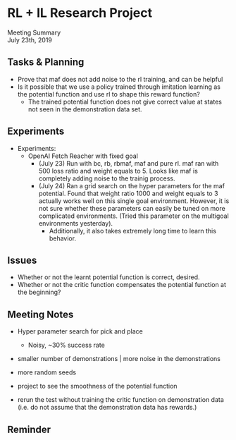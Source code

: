 # RL + IL Research Project
Meeting Summary\
July 23th, 2019


## Tasks & Planning
- Prove that maf does not add noise to the rl training, and can be helpful
- Is it possible that we use a policy trained through imitation learning as the potential function and use rl to shape this reward function?
    - The trained potential function does not give correct value at states not seen in the demonstration data set.

## Experiments
- Experiments:
    - OpenAI Fetch Reacher with fixed goal
        - (July 23) Run with bc, rb, rbmaf, maf and pure rl. maf ran with 500 loss ratio and weight equals to 5. Looks like maf is completely adding noise to the trainig process.
        - (July 24) Ran a grid search on the hyper parameters for the maf potential. Found that weight ratio 1000 and weight equals to 3 actually works well on this single goal environment. However, it is not sure whether these parameters can easily be tuned on more complicated environments. (Tried this parameter on the multigoal environments yesterday).
            - Additionally, it also takes extremely long time to learn this behavior.

## Issues
- Whether or not the learnt potential function is correct, desired.
- Whether or not the critic function compensates the potential function at the beginning?
   
## Meeting Notes
- Hyper parameter search for pick and place
    - Noisy, ~30% success rate
- smaller number of demonstrations | more noise in the demonstrations
- more random seeds
- project to see the smoothness of the potential function

- rerun the test without training the critic function on demonstration data (i.e. do not assume that the demonstration data has rewards.)
## Reminder